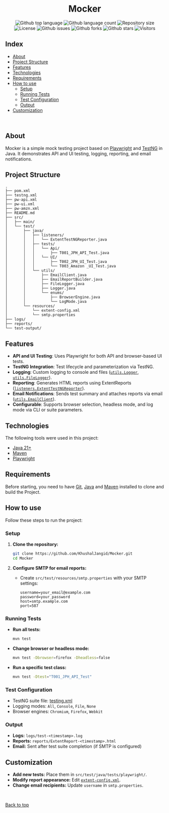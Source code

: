 <h1 align="center">Mocker</h1>

<p align="center">
  <img alt="Github top language" src="https://img.shields.io/github/languages/top/KhushalJangid/Maven-test-repo?color=56BEB8">

  <img alt="Github language count" src="https://img.shields.io/github/languages/count/KhushalJangid/Maven-test-repo?color=56BEB8">

  <img alt="Repository size" src="https://img.shields.io/github/repo-size/KhushalJangid/Maven-test-repo?color=56BEB8">

  <img alt="License" src="https://img.shields.io/github/license/KhushalJangid/Maven-test-repo?color=56BEB8">

  <img alt="Github issues" src="https://img.shields.io/github/issues/KhushalJangid/Maven-test-repo?color=56BEB8" />

  <img alt="Github forks" src="https://img.shields.io/github/forks/KhushalJangid/Maven-test-repo?color=56BEB8" />

  <img alt="Github stars" src="https://img.shields.io/github/stars/KhushalJangid/Maven-test-repo?color=56BEB8" />

  <img alt="Visitors" src="https://visitor-badge.laobi.icu/badge?page_id=khushaljangid/Maven-test-repo&format=true">
</p>

## Index

- [About](#about)
- [Project Structure](#project-structure)
- [Features](#features)
- [Technologies](#technologies)
- [Requirements](#requirements)
- [How to use](#how-to-use)
  - [Setup](#setup)
  - [Running Tests](#running-tests)
  - [Test Configuration](#test-configuration)
  - [Output](#output)
- [Customization](#customization)

<br>

## About

Mocker is a simple mock testing project based on [Playwright](https://playwright.dev/) and [TestNG](https://testng.org/) in Java. It demonstrates API and UI testing, logging, reporting, and email notifications.

## Project Structure

```
.
├── pom.xml
├── testng.xml
├── pw-api.xml
├── pw-ui.xml
├── pw-amzn.xml
├── README.md
├── src/
│   ├── main/
│   └── test/
│       ├── java/
│       │   ├── listeners/
│       │   │   └── ExtentTestNGReporter.java
│       │   ├── tests/
│       │   │   └── Api/
│       │   │       ├── T001_JPH_API_Test.java
│       │   │   └── UI/
│       │   │       ├── T002_JPH_UI_Test.java
│       │   │       └── T003_Amazon _UI_Test.java
│       │   └── utils/
│       │       ├── EmailClient.java
│       │       ├── EmailReportBuilder.java
│       │       ├── FileLogger.java
│       │       ├── Logger.java
│       │       └── enums/
│       │           ├── BrowserEngine.java
│       │           └── LogMode.java
│       └── resources/
│           └── extent-config.xml
│           └── smtp.properties 
├── logs/
├── reports/
└── test-output/
```

## Features

- **API and UI Testing**: Uses Playwright for both API and browser-based UI tests.
- **TestNG Integration**: Test lifecycle and parameterization via TestNG.
- **Logging**: Custom logging to console and files ([`utils.Logger`](src/test/java/utils/Logger.java), [`utils.FileLogger`](src/test/java/utils/FileLogger.java)).
- **Reporting**: Generates HTML reports using ExtentReports ([`listeners.ExtentTestNGReporter`](src/test/java/listeners/ExtentTestNGReporter.java)).
- **Email Notifications**: Sends test summary and attaches reports via email ([`utils.EmailClient`](src/test/java/utils/EmailClient.java)).
- **Configurable**: Supports browser selection, headless mode, and log mode via CLI or suite parameters.


## Technologies

The following tools were used in this project:

- [Java 21+](https://www.java.com/en/)
- [Maven](https://maven.apache.org/)
- [Playwright](https://playwright.dev/)

## Requirements

Before starting, you need to have [Git](https://git-scm.com), [Java](https://www.java.com/en/) and [Maven](https://maven.apache.org/) installed to clone and build the Project.


## How to use

Follow these steps to run the project:

### Setup

1. **Clone the repository:**
    ```sh
    git clone https://github.com/KhushalJangid/Mocker.git
    cd Mocker
    ```

2. **Configure SMTP for email reports:**
    - Create `src/test/resources/smtp.properties` with your SMTP settings:
      ```
      username=your_email@example.com
      password=your_password
      host=smtp.example.com
      port=587
      ```

### Running Tests

- **Run all tests:**
    ```sh
    mvn test
    ```

- **Change browser or headless mode:**
    ```sh
    mvn test -Dbrowser=firefox -Dheadless=false
    ```

- **Run a specific test class:**
    ```sh
    mvn test -Dtest="T001_JPH_API_Test"

### Test Configuration

- TestNG suite file: [testing.xml](testing.xml)
- Logging modes: `All`, `Console`, `File`, `None`
- Browser engines: `Chromium`, `Firefox`, `Webkit`

### Output

- **Logs:** `logs/test-<timestamp>.log`
- **Reports:** `reports/ExtentReport-<timestamp>.html`
- **Email:** Sent after test suite completion (if SMTP is configured)

## Customization

- **Add new tests:** Place them in `src/test/java/tests/playwright/`.
- **Modify report appearance:** Edit [`extent-config.xml`](src/test/resources/extent-config.xml).
- **Change email recipients:** Update `username` in `smtp.properties`.

&#xa0;

<a href="#top">Back to top</a>
